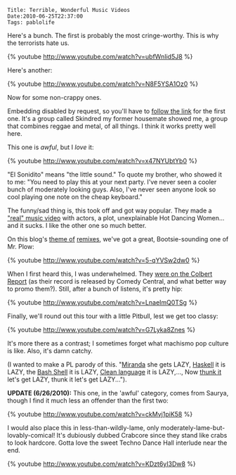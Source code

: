     Title: Terrible, Wonderful Music Videos
    Date:2010-06-25T22:37:00
    Tags: pablolife


Here's a bunch.  The first is probably the most cringe-worthy.  This is why the terrorists hate us.

{% youtube http://www.youtube.com/watch?v=ubfWnIid5J8 %}

Here's another:

{% youtube http://www.youtube.com/watch?v=N8F5YSA1Oz0 %}

Now for some non-crappy ones.

Embedding disabled by request, so you'll have to [follow the link][1] for the
first one. It's a group called Skindred my former housemate showed me, a group
that combines reggae and metal, of all things. I think it works pretty well
here.

This one is _awful_, but I _love_ it:

{% youtube http://www.youtube.com/watch?v=x47NYUbtYb0 %}

"El Sonidito" means "the little sound." To quote my brother, who showed it to
me: "You need to play this at your next party. I've never seen a cooler bunch
of moderately looking guys. Also, I've never seen anyone look so cool playing
one note on the cheap keyboard."

The funny/sad thing is, this took off and got way popular. They made a ["real"
music video][2] with actors, a plot, unexplainable Hot Dancing Women... and it
sucks. I like the other one so much better.

On this blog's [theme of][3] [remixes][4], we've got a great, Bootsie-sounding
one of Mr. Plow:

{% youtube http://www.youtube.com/watch?v=5-qYVSw2dw0 %}

When I first heard this, I was underwhelmed. They [were on the Colbert
Report][5] (as their record is released by Comedy Central, and what better way
to promo them?). Still, after a bunch of listens, it's pretty hip:

{% youtube http://www.youtube.com/watch?v=LnaeImQ0TSg %}

Finally, we'll round out this tour with a little Pitbull, lest we get too
classy:

{% youtube http://www.youtube.com/watch?v=G7Lyka8Znes %}

It's more there as a contrast; I sometimes forget what machismo pop culture is
like. Also, it's damn catchy.

(I wanted to make a PL parody of this. "[Miranda][6] she gets LAZY,
[Haskell][7] it is LAZY, the [Bash Shell][8] it is LAZY, [Clean language][9]
it is LAZY,..., Now [thunk it][10] let's get LAZY, thunk it let's get
LAZY...").

**UPDATE (6/26/2010):** This one, in the 'awful' category, comes from Saurya,
though I find it much less an offender than the first two:

{% youtube http://www.youtube.com/watch?v=ckMvj1piK58 %}

I would also place this in less-than-wildly-lame, only moderately-lame-but-
lovably-comical! It's dubiously dubbed Crabcore since they stand like crabs to
look hardcore. Gotta love the sweet Techno Dance Hall interlude near the end.

{% youtube http://www.youtube.com/watch?v=KDzt6yI3Dw8 %}

   [1]: http://www.youtube.com/watch?v=WsQhuxPsSjE
   [2]: http://www.youtube.com/watch?v=-l92QRJPaqk&feature=channel
   [3]: http://www.morepaul.com/2010/04/baal-bless-internet.html
   [4]: http://www.morepaul.com/2010/04/another-remix.html
   [5]: http://www.colbertnation.com/the-colbert-report-videos/239946/july-27-2009/movits-
   [6]: http://miranda.org.uk/
   [7]: http://haskell.org/
   [8]: http://en.wikipedia.org/wiki/Bash_(Unix_shell)
   [9]: http://clean.cs.ru.nl/
   [10]: http://en.wikipedia.org/wiki/Thunk#Functional_programming
